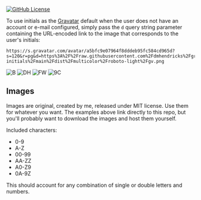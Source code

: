 [![GitHub License](https://img.shields.io/badge/license-MIT-yellow.svg)](https://raw.githubusercontent.com/dmhendricks/gravatar-initials/main/LICENSE)

To use initials as the [Gravatar](https://gravatar.com/) default when the user does not have an account or e-mail configured, simply pass the `d` query string parameter containing the URL-encoded link to the image that corresponds to the user's initials:

```
https://s.gravatar.com/avatar/a5bfc9e07964f8dddeb95fc584cd965d?s=120&r=pg&d=https%3A%2F%2Fraw.githubusercontent.com%2Fdmhendricks%2Fgravatar-initials%2Fmain%2Fdist%2Fmulticolor%2Froboto-light%2Fgv.png
```
![B](https://s.gravatar.com/avatar/a5bfc9e07964f8dddeb95fc584cd965d?s=120&r=pg&d=https%3A%2F%2Fraw.githubusercontent.com%2Fdmhendricks%2Fgravatar-initials%2Fmain%2Fdist%2Fmulticolor%2Froboto-light%2Fb.png)
![DH](https://s.gravatar.com/avatar/a5bfc9e07964f8dddeb95fc584cd965d?s=120&r=pg&d=https%3A%2F%2Fraw.githubusercontent.com%2Fdmhendricks%2Fgravatar-initials%2Fmain%2Fdist%2Fsky-blue%2Froboto-light%2Fdh.png)
![FW](https://s.gravatar.com/avatar/a5bfc9e07964f8dddeb95fc584cd965d?s=120&r=pg&d=https%3A%2F%2Fraw.githubusercontent.com%2Fdmhendricks%2Fgravatar-initials%2Fmain%2Fdist%2Fmulticolor%2Froboto-slab%2Ffw.png)
![9C](https://s.gravatar.com/avatar/a5bfc9e07964f8dddeb95fc584cd965d?s=120&r=pg&d=https%3A%2F%2Fraw.githubusercontent.com%2Fdmhendricks%2Fgravatar-initials%2Fmain%2Fdist%2Fmuted%2Froboto-light%2F9c.png)

## Images

Images are original, created by me, released under MIT license. Use them for whatever you want. The examples above link directly to this repo, but you'll probably want to download the images and host them yourself.

Included characters:
- 0-9
- A-Z
- 00-99
- AA-ZZ
- A0-Z9
- 0A-9Z

This should account for any combination of single or double letters and numbers.

